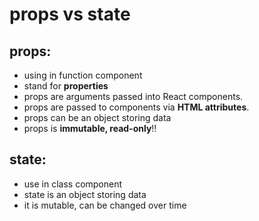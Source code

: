# props vs state

## props:

- using in function component
- stand for **properties**
- props are arguments passed into React components.
- props are passed to components via **HTML attributes**.
- props can be an object storing data
- props is **immutable, read-only**!!

## state:

- use in class component
- state is an object storing data
- it is mutable, can be changed over time